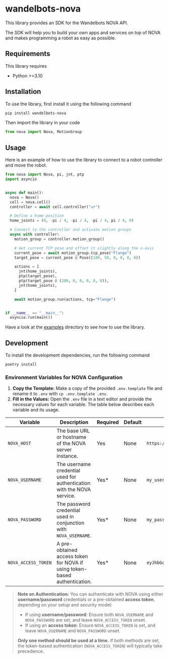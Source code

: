 # wandelbots-nova

This library provides an SDK for the Wandelbots NOVA API.

The SDK will help you to build your own apps and services on top of NOVA and makes programming a robot as easy as possible.

## Requirements

This library requires
* Python >=3.10

## Installation

To use the library, first install it using the following command

```bash
pip install wandelbots-nova
```

Then import the library in your code

```python
from nova import Nova, MotionGroup
```

## Usage

Here is an example of how to use the library to connect to a robot controller and move the robot.

```python
from nova import Nova, pi, jnt, ptp
import asyncio


async def main():
  nova = Nova()
  cell = nova.cell()
  controller = await cell.controller("ur")

  # Define a home position
  home_joints = (0, -pi / 4, -pi / 4, -pi / 4, pi / 4, 0)

  # Connect to the controller and activate motion groups
  async with controller:
    motion_group = controller.motion_group()

    # Get current TCP pose and offset it slightly along the x-axis
    current_pose = await motion_group.tcp_pose("Flange")
    target_pose = current_pose @ Pose((100, 50, 0, 0, 0, 0))

    actions = [
      jnt(home_joints),
      ptp(target_pose),
      ptp(target_pose @ (200, 0, 0, 0, 0, 0)),
      jnt(home_joints),
    ]

    await motion_group.run(actions, tcp="Flange")


if __name__ == "__main__":
  asyncio.run(main())
```

Have a look at the [examples](https://github.com/wandelbotsgmbh/wandelbots-nova/tree/main/examples) directory to see how to use the library.

## Development

To install the development dependencies, run the following command

```bash
poetry install
```

### Environment Variables for NOVA Configuration

1. **Copy the Template:** Make a copy of the provided `.env.template` file and rename it to `.env` with `cp .env.template .env`.
2. **Fill in the Values:** Open the `.env` file in a text editor and provide the necessary values for each variable. The table below describes each variable and its usage.

| Variable            | Description                                                               | Required | Default | Example                    |
|---------------------|---------------------------------------------------------------------------|----------|---------|----------------------------|
| `NOVA_HOST`         | The base URL or hostname of the NOVA server instance.                     | Yes      | None    | `https://nova.example.com` |
| `NOVA_USERNAME`     | The username credential used for authentication with the NOVA service.    | Yes*     | None    | `my_username`              |
| `NOVA_PASSWORD`     | The password credential used in conjunction with `NOVA_USERNAME`.         | Yes*     | None    | `my_password`              |
| `NOVA_ACCESS_TOKEN` | A pre-obtained access token for NOVA if using token-based authentication. | Yes*     | None    | `eyJhbGciOi...`            |

> **Note on Authentication:**
> You can authenticate with NOVA using either **username/password** credentials or a pre-obtained **access token**, depending on your setup and security model:
> - If using **username/password**: Ensure both `NOVA_USERNAME` and `NOVA_PASSWORD` are set, and leave `NOVA_ACCESS_TOKEN` unset.
> - If using an **access token**: Ensure `NOVA_ACCESS_TOKEN` is set, and leave `NOVA_USERNAME` and `NOVA_PASSWORD` unset.
>
> **Only one method should be used at a time.** If both methods are set, the token-based authentication (`NOVA_ACCESS_TOKEN`) will typically take precedence.



